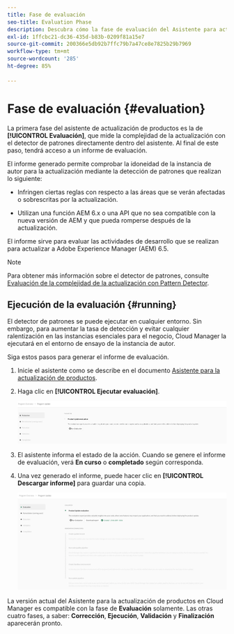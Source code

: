 ```yaml
---
title: Fase de evaluación
seo-title: Evaluation Phase
description: Descubra cómo la fase de evaluación del Asistente para actualización de productos evalúa la complejidad de la actualización con el detector de patrones.
exl-id: 1ffcbc21-dc36-435d-b83b-0209f81a15e7
source-git-commit: 200366e5db92b7ffc79b7a47ce8e7825b29b7969
workflow-type: tm+mt
source-wordcount: '285'
ht-degree: 85%

---
```



# Fase de evaluación {#evaluation}

La primera fase del asistente de actualización de productos es la de **[!UICONTROL Evaluación]**, que mide la complejidad de la actualización con el detector de patrones directamente dentro del asistente. Al final de este paso, tendrá acceso a un informe de evaluación.

El informe generado permite comprobar la idoneidad de la instancia de autor para la actualización mediante la detección de patrones que realizan lo siguiente:

* Infringen ciertas reglas con respecto a las áreas que se verán afectadas o sobrescritas por la actualización.

* Utilizan una función AEM 6.x o una API que no sea compatible con la nueva versión de AEM y que pueda romperse después de la actualización.

El informe sirve para evaluar las actividades de desarrollo que se realizan para actualizar a Adobe Experience Manager (AEM) 6.5.

>[!NOTE]
>
>Para obtener más información sobre el detector de patrones, consulte [Evaluación de la complejidad de la actualización con Pattern Detector](https://experienceleague.adobe.com/docs/experience-manager-65/deploying/upgrading/pattern-detector.html?lang=es).

## Ejecución de la evaluación {#running}

El detector de patrones se puede ejecutar en cualquier entorno. Sin embargo, para aumentar la tasa de detección y evitar cualquier ralentización en las instancias esenciales para el negocio, Cloud Manager la ejecutará en el entorno de ensayo de la instancia de autor.

Siga estos pasos para generar el informe de evaluación.

1. Inicie el asistente como se describe en el documento [Asistente para la actualización de productos](/help/product-update-wizard/overview.md).

1. Haga clic en **[!UICONTROL Ejecutar evaluación]**.

   ![Ejecutar evaluación](/help/assets/Run-Evaluation.png)

1. El asistente informa el estado de la acción. Cuando se genere el informe de evaluación, verá **En curso** o **completado** según corresponda.

1. Una vez generado el informe, puede hacer clic en **[!UICONTROL Descargar informe]** para guardar una copia.

   ![Informe creado](/help/assets/Evaluation-1.png)

La versión actual del Asistente para la actualización de productos en Cloud Manager es compatible con la fase de **Evaluación** solamente. Las otras cuatro fases, a saber: **Corrección**, **Ejecución**, **Validación** y **Finalización** aparecerán pronto.
